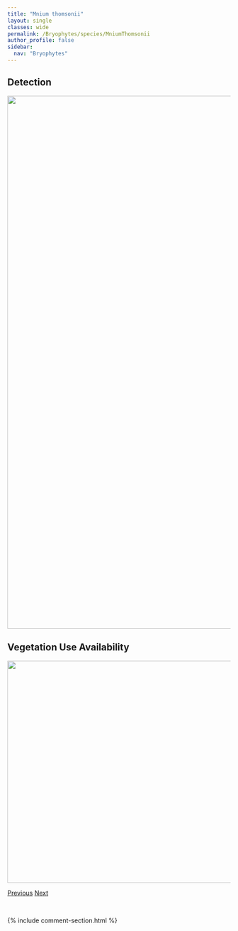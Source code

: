 ```yaml
---
title: "Mnium thomsonii"
layout: single
classes: wide
permalink: /Bryophytes/species/MniumThomsonii
author_profile: false
sidebar:
  nav: "Bryophytes"
---
```


<h2>Detection</h2>

<a href="https://drive.google.com/uc?export=view&id=10v5hxCljbWMVBlHXQRgU0jJ_nx88Gt9g">
<img src="https://drive.google.com/uc?export=view&id=10v5hxCljbWMVBlHXQRgU0jJ_nx88Gt9g" height = "1200" width = "800">
</a>


<h2>Vegetation Use Availability</h2>

<a href="https://drive.google.com/uc?export=view&id=1qaKN-sKXKv5JKwygGhxkf5ZQQmFriR_S">
<img src="https://drive.google.com/uc?export=view&id=1qaKN-sKXKv5JKwygGhxkf5ZQQmFriR_S" height = "500" width = "1000">
</a>


<a href="/DevelopmentWebsite/Bryophytes/species/MniumSpinulosum" class="pagination--pager" title="Mnium spinulosum">Previous</a> <a href="/DevelopmentWebsite/Bryophytes/species/MoerckiaHibernica" class="pagination--pager" title="Moerckia hibernica">Next</a>

<p>&nbsp;</p>

{% include comment-section.html %}
